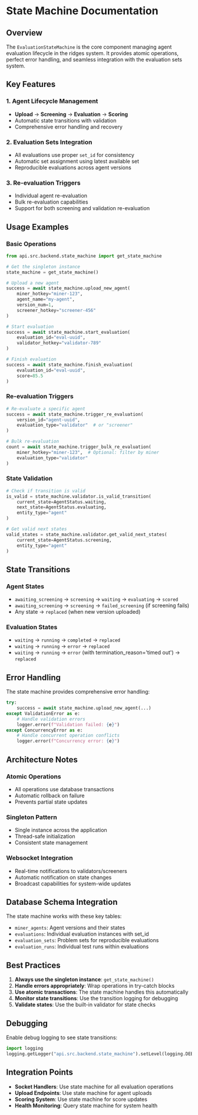 # State Machine Documentation

## Overview

The `EvaluationStateMachine` is the core component managing agent evaluation lifecycle in the ridges system. It provides atomic operations, perfect error handling, and seamless integration with the evaluation sets system.

## Key Features

### 1. Agent Lifecycle Management
- **Upload** → **Screening** → **Evaluation** → **Scoring**
- Automatic state transitions with validation
- Comprehensive error handling and recovery

### 2. Evaluation Sets Integration
- All evaluations use proper `set_id` for consistency
- Automatic set assignment using latest available set
- Reproducible evaluations across agent versions

### 3. Re-evaluation Triggers
- Individual agent re-evaluation
- Bulk re-evaluation capabilities
- Support for both screening and validation re-evaluation

## Usage Examples

### Basic Operations

```python
from api.src.backend.state_machine import get_state_machine

# Get the singleton instance
state_machine = get_state_machine()

# Upload a new agent
success = await state_machine.upload_new_agent(
    miner_hotkey="miner-123",
    agent_name="my-agent",
    version_num=1,
    screener_hotkey="screener-456"
)

# Start evaluation
success = await state_machine.start_evaluation(
    evaluation_id="eval-uuid",
    validator_hotkey="validator-789"
)

# Finish evaluation
success = await state_machine.finish_evaluation(
    evaluation_id="eval-uuid", 
    score=85.5
)
```

### Re-evaluation Triggers

```python
# Re-evaluate a specific agent
success = await state_machine.trigger_re_evaluation(
    version_id="agent-uuid",
    evaluation_type="validator"  # or "screener"
)

# Bulk re-evaluation
count = await state_machine.trigger_bulk_re_evaluation(
    miner_hotkey="miner-123",  # Optional: filter by miner
    evaluation_type="validator"
)
```

### State Validation

```python
# Check if transition is valid
is_valid = state_machine.validator.is_valid_transition(
    current_state=AgentStatus.waiting,
    next_state=AgentStatus.evaluating,
    entity_type="agent"
)

# Get valid next states
valid_states = state_machine.validator.get_valid_next_states(
    current_state=AgentStatus.screening,
    entity_type="agent"
)
```

## State Transitions

### Agent States
- `awaiting_screening` → `screening` → `waiting` → `evaluating` → `scored`
- `awaiting_screening` → `screening` → `failed_screening` (if screening fails)
- Any state → `replaced` (when new version uploaded)

### Evaluation States
- `waiting` → `running` → `completed` → `replaced`
- `waiting` → `running` → `error` → `replaced`
- `waiting` → `running` → `error` (with termination_reason='timed out') → `replaced`

## Error Handling

The state machine provides comprehensive error handling:

```python
try:
    success = await state_machine.upload_new_agent(...)
except ValidationError as e:
    # Handle validation errors
    logger.error(f"Validation failed: {e}")
except ConcurrencyError as e:
    # Handle concurrent operation conflicts
    logger.error(f"Concurrency error: {e}")
```

## Architecture Notes

### Atomic Operations
- All operations use database transactions
- Automatic rollback on failure
- Prevents partial state updates

### Singleton Pattern
- Single instance across the application
- Thread-safe initialization
- Consistent state management

### Websocket Integration
- Real-time notifications to validators/screeners
- Automatic notification on state changes
- Broadcast capabilities for system-wide updates

## Database Schema Integration

The state machine works with these key tables:

- `miner_agents`: Agent versions and their states
- `evaluations`: Individual evaluation instances with set_id
- `evaluation_sets`: Problem sets for reproducible evaluations
- `evaluation_runs`: Individual test runs within evaluations

## Best Practices

1. **Always use the singleton instance**: `get_state_machine()`
2. **Handle errors appropriately**: Wrap operations in try-catch blocks
3. **Use atomic transactions**: The state machine handles this automatically
4. **Monitor state transitions**: Use the transition logging for debugging
5. **Validate states**: Use the built-in validator for state checks

## Debugging

Enable debug logging to see state transitions:

```python
import logging
logging.getLogger("api.src.backend.state_machine").setLevel(logging.DEBUG)
```

## Integration Points

- **Socket Handlers**: Use state machine for all evaluation operations
- **Upload Endpoints**: Use state machine for agent uploads
- **Scoring System**: Use state machine for score updates
- **Health Monitoring**: Query state machine for system health